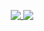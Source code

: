 <p align="center" gap="100px">
  <a href="https://github.com/huss4in#">
    <img valign="top" src="https://github-readme-stats.vercel.app/api?username=huss4in&show_icons=true&hide_border=true&count_private=true&theme=github_dark" />
    <img valign="top" src="https://github-readme-stats.vercel.app/api/top-langs/?username=huss4in&show_icons=true&hide_border=true&theme=github_dark" />
  </a>
</p>

